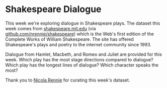 # Shakespeare Dialogue

This week we're exploring dialogue in Shakespeare plays. The dataset this week comes from [shakespeare.mit.edu](https://shakespeare.mit.edu/) (via [github.com/nrennie/shakespeare](https://github.com/nrennie/shakespeare)) which is the Web's first edition of the Complete Works of William Shakespeare. The site has offered Shakespeare's plays and poetry to the internet community since 1993.

Dialogue from Hamlet, Macbeth, and Romeo and Juliet are provided for this week. Which play has the most stage directions compared to dialogue? Which play has the longest lines of dialogue? Which character speaks the most?

Thank you to [Nicola Rennie](https://github.com/nrennie) for curating this week's dataset.
